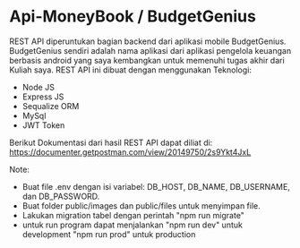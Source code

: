 # Api-MoneyBook / BudgetGenius
REST API diperuntukan bagian backend dari aplikasi mobile BudgetGenius. BudgetGenius sendiri adalah nama aplikasi dari aplikasi pengelola keuangan berbasis android yang saya kembangkan untuk memenuhi tugas akhir dari Kuliah saya. REST API ini dibuat dengan menggunakan Teknologi:
- Node JS
- Express JS
- Sequalize ORM
- MySql 
- JWT Token

Berikut Dokumentasi dari hasil REST API dapat diliat di:
https://documenter.getpostman.com/view/20149750/2s9Ykt4JxL

Note:
- Buat file .env dengan isi variabel:
  DB_HOST, DB_NAME, DB_USERNAME, dan DB_PASSWORD.
- Buat folder public/images dan public/files untuk menyimpan file.
- Lakukan migration tabel dengan perintah "npm run migrate"
- untuk run program dapat menjalankan
  "npm run dev" untuk development
  "npm run prod" untuk production
